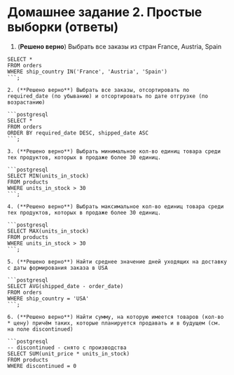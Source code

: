 # Домашнее задание 2. Простые выборки (ответы)

1. (**Решено верно**) Выбрать все заказы из стран France, Austria, Spain

```postgresql
SELECT *
FROM orders
WHERE ship_country IN('France', 'Austria', 'Spain')
```;

2. (**Решено верно**) Выбрать все заказы, отсортировать по required_date (по убыванию) и отсортировать по дате отгрузке (по возрастанию)

```postgresql
SELECT *
FROM orders
ORDER BY required_date DESC, shipped_date ASC
```;

3. (**Решено верно**) Выбрать минимальное кол-во единиц товара среди тех продуктов, которых в продаже более 30 единиц.

```postgresql
SELECT MIN(units_in_stock)
FROM products
WHERE units_in_stock > 30
```;

4. (**Решено верно**) Выбрать максимальное кол-во единиц товара среди тех продуктов, которых в продаже более 30 единиц.

```postgresql
SELECT MAX(units_in_stock)
FROM products
WHERE units_in_stock > 30
```;

5. (**Решено верно**) Найти среднее значение дней уходящих на доставку с даты формирования заказа в USA

```postgresql
SELECT AVG(shipped_date - order_date)
FROM orders
WHERE ship_country = 'USA'
```;

6. (**Решено верно**) Найти сумму, на которую имеется товаров (кол-во * цену) причём таких, которые планируется продавать и в будущем (см. на поле discontinued)

```postgresql
-- discontinued - снято с производства
SELECT SUM(unit_price * units_in_stock)
FROM products
WHERE discontinued = 0
```
